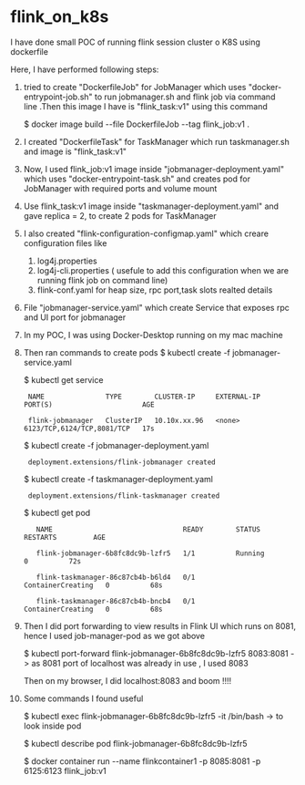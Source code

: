 # flink_on_k8s
I have done small POC of running flink session cluster o K8S using dockerfile

Here, I have performed following steps:

  1. tried to create "DockerfileJob" for JobManager  which uses "docker-entrypoint-job.sh" to run jobmanager.sh and flink job via command  
      line .Then this image I have is "flink_task:v1" using this command 
      
      
      $ docker image build --file DockerfileJob --tag flink_job:v1 .

  2. I created "DockerfileTask" for TaskManager which run taskmanager.sh and image is "flink_task:v1"

  3. Now, I used flink_job:v1 image inside "jobmanager-deployment.yaml" which uses "docker-entrypoint-task.sh" and creates pod for 
     JobManager with required ports and volume mount

  4. Use flink_task:v1 image inside "taskmanager-deployment.yaml" and gave replica = 2, to create 2 pods for TaskManager
  
  5. I also created "flink-configuration-configmap.yaml" which creare configuration files like 
        1. log4j.properties
        2. log4j-cli.properties ( usefule to add this configuration when we are running flink job on command line)
        3. flink-conf.yaml for heap size, rpc port,task slots realted details
        
  6. File "jobmanager-service.yaml" which create Service that exposes rpc and UI port for jobmanager  
  
  7. In my POC, I was using Docker-Desktop running on my mac machine
  
  8. Then ran commands to create pods 
      $  kubectl create -f jobmanager-service.yaml
      
      $ kubectl get service
      
          NAME               TYPE        CLUSTER-IP     EXTERNAL-IP   PORT(S)                      AGE
        
          flink-jobmanager   ClusterIP   10.10x.xx.96   <none>        6123/TCP,6124/TCP,8081/TCP   17s
  
      $  kubectl create -f jobmanager-deployment.yaml
      
          deployment.extensions/flink-jobmanager created
        
      $ kubectl create -f taskmanager-deployment.yaml
      
          deployment.extensions/flink-taskmanager created
        
      $ kubectl get pod
      
            NAME                                READY        STATUS        RESTARTS         AGE

            flink-jobmanager-6b8fc8dc9b-lzfr5   1/1          Running             0          72s

            flink-taskmanager-86c87cb4b-b6ld4   0/1          ContainerCreating   0          68s

            flink-taskmanager-86c87cb4b-bncb4   0/1          ContainerCreating   0          68s
        
  9. Then I did port forwarding to view results in Flink UI which runs on 8081, hence I used job-manager-pod as we got above
      
       $ kubectl port-forward flink-jobmanager-6b8fc8dc9b-lzfr5 8083:8081 -> as 8081 port of localhost was already in use , I used 8083
      
     
     Then on my browser, I did localhost:8083 and boom !!!!
      
      
 10. Some commands I found useful
 
     $ kubectl exec flink-jobmanager-6b8fc8dc9b-lzfr5 -it /bin/bash -> to look inside pod
     
     $  kubectl describe pod flink-jobmanager-6b8fc8dc9b-lzfr5
     
     $ docker container run --name flinkcontainer1  -p 8085:8081 -p 6125:6123 flink_job:v1 







